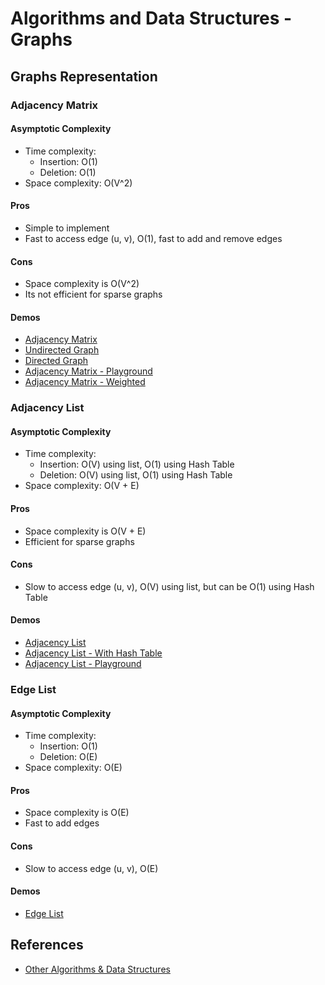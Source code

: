 # Algorithms and Data Structures - Graphs


## Graphs Representation

### Adjacency Matrix

#### Asymptotic Complexity
- Time complexity:
  - Insertion: O(1)
  - Deletion: O(1)
- Space complexity: O(V^2)

#### Pros
- Simple to implement
- Fast to access edge (u, v), O(1), fast to add and remove edges

#### Cons
- Space complexity is O(V^2)
- Its not efficient for sparse graphs

#### Demos
- [Adjacency Matrix](./src/1.1.1-adjacency-matrix.py)
- [Undirected Graph](./src/1.1.2-undirected-graph-matrix.py)
- [Directed Graph](./src/1.1.3-directed-graph-matrix.py)
- [Adjacency Matrix - Playground](./src/1.1.4-adjacency-matrix-playground.py)
- [Adjacency Matrix - Weighted](./src/1.1.5-adjacency-matrix-weighted.py)


### Adjacency List

#### Asymptotic Complexity
- Time complexity:
  - Insertion: O(V) using list, O(1) using Hash Table
  - Deletion: O(V) using list, O(1) using Hash Table
- Space complexity: O(V + E)

#### Pros
- Space complexity is O(V + E)
- Efficient for sparse graphs

#### Cons
- Slow to access edge (u, v), O(V) using list, but can be O(1) using Hash Table

#### Demos
- [Adjacency List](./src/1.2.1-adjacency-list-with-list.py)
- [Adjacency List - With Hash Table](./src/1.2.2-adjacency-list-with-hashtable.py)
- [Adjacency List - Playground](./src/1.2.3-adjacency-list-playground.py)


### Edge List

#### Asymptotic Complexity
- Time complexity:
  - Insertion: O(1)
  - Deletion: O(E)
- Space complexity: O(E)

#### Pros
- Space complexity is O(E)
- Fast to add edges

#### Cons
- Slow to access edge (u, v), O(E)

#### Demos
- [Edge List](./src/1.3.1-edge-list.py)

## References
- [Other Algorithms & Data Structures](https://github.com/NelsonBN/algorithms-data-structures)
